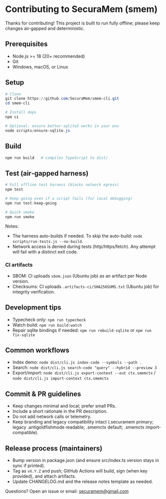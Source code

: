 # Contributing to SecuraMem (smem)

Thanks for contributing! This project is built to run fully offline; please keep changes air‑gapped and deterministic.

## Prerequisites
- Node.js >= 18 (20+ recommended)
- Git
- Windows, macOS, or Linux

## Setup
```powershell
# Clone
git clone https://github.com/SecuraMem/smem-cli.git
cd smem-cli

# Install deps
npm ci

# Optional: ensure better-sqlite3 works in your env
node scripts/ensure-sqlite.js
```

## Build
```powershell
npm run build   # compiles TypeScript to dist/
```

## Test (air‑gapped harness)
```powershell
# Full offline test harness (blocks network egress)
npm test

# Keep going even if a script fails (for local debugging)
npm run test:keep-going

# Quick smoke
npm run smoke
```

Notes:
- The harness auto-builds if needed. To skip the auto-build: `node scripts/run-tests.js --no-build`.
- Network access is denied during tests (http/https/fetch). Any attempt will fail with a distinct exit code.

### CI artifacts
- SBOM: CI uploads `sbom.json` (Ubuntu job) as an artifact per Node version.
- Checksums: CI uploads `.artifacts-ci/SHA256SUMS.txt` (Ubuntu job) for integrity verification.

## Development tips
- Typecheck only: `npm run typecheck`
- Watch build: `npm run build:watch`
- Repair sqlite bindings if needed: `npm run rebuild-sqlite` or `npm run fix-sqlite`

## Common workflows
- Index demo: `node dist/cli.js index-code --symbols --path .`
- Search: `node dist/cli.js search-code "query" --hybrid --preview 3`
- Export/import: `node dist/cli.js export-context --out ctx.smemctx` / `node dist/cli.js import-context ctx.smemctx`

## Commit & PR guidelines
- Keep changes minimal and local; prefer small PRs.
- Include a short rationale in the PR description.
- Do not add network calls or telemetry.
- Keep branding and legacy compatibility intact (.securamem primary; legacy .antigoldfishmode readable; .smemctx default; .smemctx import-compatible).

## Release process (maintainers)
- Bump version in package.json (and ensure src/index.ts version stays in sync if printed).
- Tag as `vX.Y.Z` and push; GitHub Actions will build, sign (when key provided), and attach artifacts.
- Update CHANGELOG.md and the release notes template as needed.

Questions? Open an issue or email: securamem@gmail.com
